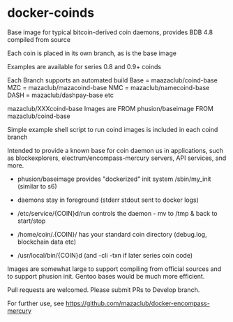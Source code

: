 # docker-coinds

Base image for typical bitcoin-derived coin daemons, provides BDB 4.8 compiled from source

Each coin is placed in its own branch, as is the base image

Examples are available for series 0.8 and 0.9+ coinds 

Each Branch supports an automated build 
 Base = maazaclub/coind-base
 MZC  = mazaclub/mazacoind-base
 NMC  = mazaclub/namecoind-base
 DASH = mazaclub/dashpay-base
 etc

mazaclub/XXXcoind-base Images are 
 FROM phusion/baseimage
 FROM mazaclub/coind-base

Simple example shell script to run coind images is included in each coind branch

Intended to provide a known base for coin daemon us in applications, such as blockexplorers, 
electrum/encompass-mercury servers, API services, and more.  

 - phusion/baseimage provides "dockerized" init system /sbin/my_init (similar to s6)
 - daemons stay in foreground (stderr stdout sent to docker logs)
 - /etc/service/{COIN}d/run controls the daemon - mv to /tmp & back to start/stop

 - /home/coin/.{COIN}/ has your standard coin directory (debug.log, blockchain data etc) 
 - /usr/local/bin/{COIN}d  (and -cli -txn if later series coin code) 

Images are somewhat large to support compiling from official sources and to support phusion init. Gentoo bases would be much more efficient. 


Pull requests are welcomed. Please submit PRs to Develop branch. 

For further use, see https://github.com/mazaclub/docker-encompass-mercury
            
